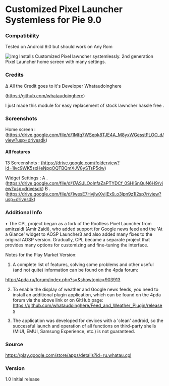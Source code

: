 
# Customized Pixel Launcher Systemless for Pie 9.0

### Compatibility 

Tested on Android 9.0 but should work on Any Rom 

![img](https://www.androidheadlines.com/wp-content/uploads/2018/10/Customized-Pixel-Launcher-CPL-official-image-1.png)
Installs Customized Pixel lawncher systemlessly. 
2nd generation Pixel Launcher home screen with many settings.

### Credits

∆ All the Credit goes to it's Developer Whataudoinghere 

(https://github.com/whataudoinghere)

I just made this module for easy replacement of stock lawncher  hassle free .

### Screenshots
Home screen : (https://drive.google.com/file/d/1Mfq7WSepk8TJE4A_M8yxWGesstPLOO_d/view?usp=drivesdk)

#### All features 

13 Screenshots : (https://drive.google.com/folderview?id=1ivc9WK5sxHeNpqOQTBQmXJV8ySTsP5dw)

Widget Settings :
A . (https://drive.google.com/file/d/17ASJLOoInfaZaPTYDCf_0SHlSnQuN6H9/view?usp=drivesdk)
B . (https://drive.google.com/file/d/1wesE7HvjlwXvjIEx9_o3lpn9z1I2sp7r/view?usp=drivesdk)

### Additional Info 

• The CPL project began as a fork of the Rootless Pixel Launcher from amirzaidi (Amir Zaidi), who added support for Google news feed and the 'At a Glance' widget to AOSP Launcher3 and also added many fixes to the original AOSP version. Gradually, CPL became a separate project that provides many options for customizing and fine-tuning the interface.

Notes for the Play Market Version: 

1. A complete list of features, solving some problems and other useful (and not quite) information can be found on the 4pda forum:

http://4pda.ru/forum/index.php?s=&showtopic=903913

2. To enable the display of weather and Google news feeds, you need to install an additional plugin application, which can be found on the 4pda forum via the above link or on GitHub page:
https://github.com/whataudoinghere/Feed_and_Weather_Plugin/releases

3. The application was developed for devices with a 'clean' android, so the successful launch and operation of all functions on third-party shells (MIUI, EMUI, Samsung Experience, etc.) is not guaranteed.


### Source 

https://play.google.com/store/apps/details?id=ru.whatau.cpl


### Version 
  1.0
  Initial release 
  
  
